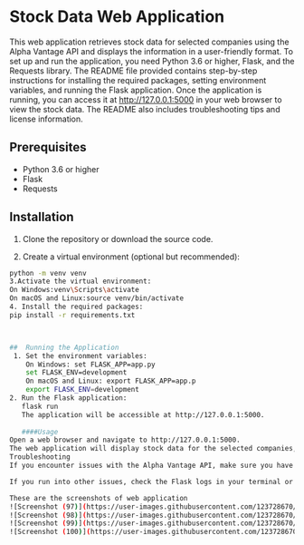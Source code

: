 # Stock Data Web Application

This web application retrieves stock data for selected companies using the Alpha Vantage API and displays the information in a user-friendly format. To set up and run the application, you need Python 3.6 or higher, Flask, and the Requests library. The README file provided contains step-by-step instructions for installing the required packages, setting environment variables, and running the Flask application. Once the application is running, you can access it at http://127.0.0.1:5000 in your web browser to view the stock data. The README also includes troubleshooting tips and license information.

## Prerequisites

- Python 3.6 or higher
- Flask
- Requests

## Installation

1. Clone the repository or download the source code.

2. Create a virtual environment (optional but recommended):

```bash
python -m venv venv
3.Activate the virtual environment:
On Windows:venv\Scripts\activate
On macOS and Linux:source venv/bin/activate
4. Install the required packages:
pip install -r requirements.txt



##  Running the Application
 1. Set the environment variables:
    On Windows: set FLASK_APP=app.py
    set FLASK_ENV=development
    On macOS and Linux: export FLASK_APP=app.p
    export FLASK_ENV=development
2. Run the Flask application:
   flask run
   The application will be accessible at http://127.0.0.1:5000.
   
   ####Usage
Open a web browser and navigate to http://127.0.0.1:5000.
The web application will display stock data for the selected companies, including the stock symbol, price, and change percentage.
Troubleshooting
If you encounter issues with the Alpha Vantage API, make sure you have a valid API key and that the API service is not down or experiencing issues.

If you run into other issues, check the Flask logs in your terminal or command prompt for detailed error messages and traceback information.

These are the screenshots of web application
![Screenshot (97)](https://user-images.githubusercontent.com/123728670/235984561-12d6060a-c442-4e63-93e6-f93b1e1a1633.png)
![Screenshot (98)](https://user-images.githubusercontent.com/123728670/235984605-758c736a-7864-4476-b7b6-292288880f5b.png)
![Screenshot (99)](https://user-images.githubusercontent.com/123728670/235984624-4989ef1c-9fcc-468b-bea7-c46b72c6d94f.png)
![Screenshot (100)](https://user-images.githubusercontent.com/123728670/235984635-b990b223-0e64-4063-a868-5307c00756f9.png)

